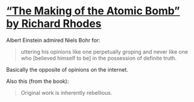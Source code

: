 # [“The Making of the Atomic Bomb” by Richard Rhodes](https://bookshop.org/p/books/the-making-of-the-atomic-bomb-richard-rhodes/7061381)

Albert Einstein admired Niels Bohr for:

> uttering his opinions like one perpetually groping and never like one who [believed himself to be] in the possession of definite truth. 

Basically the opposite of opinions on the internet.

Also this (from the book):

> Original work is inherently rebellious.

